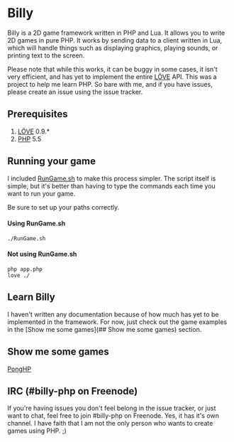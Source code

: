 Billy
=====

Billy is a 2D game framework written in PHP and Lua. It allows you to write 2D
games in pure PHP. It works by sending data to a client written in Lua, which
will handle things such as displaying graphics, playing sounds, or printing text
to the screen.

Please note that while this works, it can be buggy in some cases, it isn't
very efficient, and has yet to implement the entire [LÖVE](https://love2d.org/)
API. This was a project to help me learn PHP. So bare with me, and if you have
issues, please create an issue using the issue tracker.

## Prerequisites
1. [LÖVE](https://love2d.org/) 0.9.*
2. [PHP](http://php.net/) 5.5

## Running your game
I included [RunGame.sh](https://github.com/jessehorne/billy/blob/master/RunGame.sh) to make this process simpler. The script itself is
simple, but it's better than having to type the commands each time you want to
run your game.

Be sure to set up your paths correctly.

#### Using RunGame.sh
```
./RunGame.sh
```
#### Not using RunGame.sh
```
php app.php
love ./
```

## Learn Billy
I haven't written any documentation because of how much has yet to be
implemented in the framework. For now, just check out the game examples in
the [Show me some games](## Show me some games) section.

## Show me some games
[PongHP](https://github.com/jessehorne/ponghp)

## IRC (#billy-php on Freenode)
If you're having issues you don't feel belong in the issue tracker, or just want
to chat, feel free to join #billy-php on Freenode. Yes, it has it's own channel. I
have faith that I am not the only person who wants to create games using PHP. ;)
